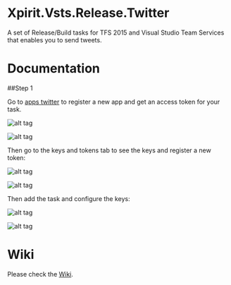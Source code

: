 # Xpirit.Vsts.Release.Twitter

A set of Release/Build tasks for TFS 2015 and Visual Studio Team Services that enables you to send tweets.

# Documentation

##Step 1

Go to [apps twitter](https://apps.twitter.com/) to register a new app and get an access token for your task.

![alt tag](https://raw.githubusercontent.com/XpiritBV/Xpirit-Vsts-Release-Twitter/master/Xpirit.Vsts.Release.Twitter.Extension/Images/screenshots/Step1_1.png)

![alt tag](https://raw.githubusercontent.com/XpiritBV/Xpirit-Vsts-Release-Twitter/master/Xpirit.Vsts.Release.Twitter.Extension/Images/screenshots/Step1_2.png)

Then go to the keys and tokens tab to see the keys and register a new token:

![alt tag](https://raw.githubusercontent.com/XpiritBV/Xpirit-Vsts-Release-Twitter/master/Xpirit.Vsts.Release.Twitter.Extension/Images/screenshots/Step1_3.png)

![alt tag](https://raw.githubusercontent.com/XpiritBV/Xpirit-Vsts-Release-Twitter/master/Xpirit.Vsts.Release.Twitter.Extension/Images/screenshots/Step1_4.png)

Then add the task and configure the keys:

![alt tag](https://raw.githubusercontent.com/XpiritBV/Xpirit-Vsts-Release-Twitter/master/Xpirit.Vsts.Release.Twitter.Extension/Images/screenshots/vsts-add-twitter.png)

![alt tag](https://raw.githubusercontent.com/XpiritBV/Xpirit-Vsts-Release-Twitter/master/Xpirit.Vsts.Release.Twitter.Extension/Images/screenshots/vsts-config-twitter.png)

# Wiki

Please check the [Wiki](https://github.com/XpiritBV/Xpirit-Vsts-Release-Twitter/wiki).

